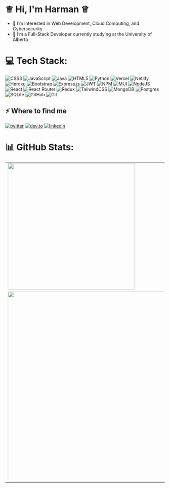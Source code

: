#  ♕  Hi, I'm Harman ♕ 
- 👀 I’m interested in Web Development, Cloud Computing, and Cybersecurity  
- 🌱 I’m a Full-Stack Developer currently studying at the University of Alberta  

# 💻 Tech Stack:
![CSS3](https://img.shields.io/badge/css3-%231572B6.svg?style=for-the-badge&logo=css3&logoColor=white) 
![JavaScript](https://img.shields.io/badge/javascript-%23323330.svg?style=for-the-badge&logo=javascript&logoColor=%23F7DF1E) 
![Java](https://img.shields.io/badge/java-%23ED8B00.svg?style=for-the-badge&logo=openjdk&logoColor=white) 
![HTML5](https://img.shields.io/badge/html5-%23E34F26.svg?style=for-the-badge&logo=html5&logoColor=white) 
![Python](https://img.shields.io/badge/python-3670A0?style=for-the-badge&logo=python&logoColor=ffdd54) 
![Vercel](https://img.shields.io/badge/vercel-%23000000.svg?style=for-the-badge&logo=vercel&logoColor=white) 
![Netlify](https://img.shields.io/badge/netlify-%23000000.svg?style=for-the-badge&logo=netlify&logoColor=#00C7B7) 
![Heroku](https://img.shields.io/badge/heroku-%23430098.svg?style=for-the-badge&logo=heroku&logoColor=white) 
![Bootstrap](https://img.shields.io/badge/bootstrap-%238511FA.svg?style=for-the-badge&logo=bootstrap&logoColor=white) 
![Express.js](https://img.shields.io/badge/express.js-%23404d59.svg?style=for-the-badge&logo=express&logoColor=%2361DAFB) 
![JWT](https://img.shields.io/badge/JWT-black?style=for-the-badge&logo=JSON%20web%20tokens) 
![NPM](https://img.shields.io/badge/NPM-%23CB3837.svg?style=for-the-badge&logo=npm&logoColor=white) 
![MUI](https://img.shields.io/badge/MUI-%230081CB.svg?style=for-the-badge&logo=mui&logoColor=white) 
![NodeJS](https://img.shields.io/badge/node.js-6DA55F?style=for-the-badge&logo=node.js&logoColor=white) 
![React](https://img.shields.io/badge/react-%2320232a.svg?style=for-the-badge&logo=react&logoColor=%2361DAFB) 
![React Router](https://img.shields.io/badge/React_Router-CA4245?style=for-the-badge&logo=react-router&logoColor=white) 
![Redux](https://img.shields.io/badge/redux-%23593d88.svg?style=for-the-badge&logo=redux&logoColor=white) 
![TailwindCSS](https://img.shields.io/badge/tailwindcss-%2338B2AC.svg?style=for-the-badge&logo=tailwind-css&logoColor=white) 
![MongoDB](https://img.shields.io/badge/MongoDB-%234ea94b.svg?style=for-the-badge&logo=mongodb&logoColor=white) 
![Postgres](https://img.shields.io/badge/postgres-%23316192.svg?style=for-the-badge&logo=postgresql&logoColor=white) 
![SQLite](https://img.shields.io/badge/sqlite-%2307405e.svg?style=for-the-badge&logo=sqlite&logoColor=white) 
![GitHub](https://img.shields.io/badge/github-%23121011.svg?style=for-the-badge&logo=github&logoColor=white) 
![Git](https://img.shields.io/badge/git-%23F05033.svg?style=for-the-badge&logo=git&logoColor=white)


<h2>⚡️ Where to find me</h2>
<p>
  <a target="_blank" href="https://twitter.com/hm04a4" style="display: inline-block;">
    <img src="https://img.shields.io/badge/twitter-x?style=for-the-badge&logo=x&logoColor=white&color=black" alt="twitter" />
  </a>
  
  <a target="_blank" href="https://dev.to/hmn004" style="display: inline-block;">
    <img src="https://img.shields.io/badge/dev-to?style=for-the-badge&logo=dev-to&logoColor=white&color=BLACK" alt="dev.to" />
  </a>
  
  <a target="_blank" href="https://www.linkedin.com/in/harman004/" style="display: inline-block;">
    <img src="https://img.shields.io/badge/linkedin-logo?style=for-the-badge&logo=linkedin&logoColor=white&color=blue" alt="linkedin" />
  </a>
</p>


# 📊 GitHub Stats:

<div align="center">
  
  <table>
    <tr>
      <td>
        <img src="https://github-readme-streak-stats.herokuapp.com/?user=Harman-DevCloud&theme=nightowl&hide_border=false" width="400px"/>
      </td>
      <td>
        <img src="https://github-readme-stats.vercel.app/api/top-langs/?username=Harman-DevCloud&theme=nightowl&hide_border=false&include_all_commits=false&count_private=false&layout=compact" width="400px"/>
      </td>
    </tr>
    <tr>
      <td align="center">
        <img src="https://github-readme-stats.vercel.app/api?username=Harman-DevCloud&theme=nightowl&hide_border=false&include_all_commits=false&count_private=false" width="600px"/>
      </td>
    </tr>
  </table>

</div>



